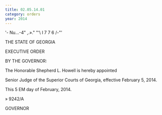```yaml
---
title: 02.05.14.01
category: orders
year: 2014
---
```

 

'- Nu...-4" ,.»."
"‘\ I 7 7 6 /-"'

THE STATE OF GEORGIA

EXECUTIVE ORDER

BY THE GOVERNOR:

The Honorable Shepherd L. Howell is hereby appointed

Senior Judge of the Superior Courts of Georgia, effective
February 5, 2014.

This 5 EM day of February, 2014.

 » 9242/A

GOVERNOR

